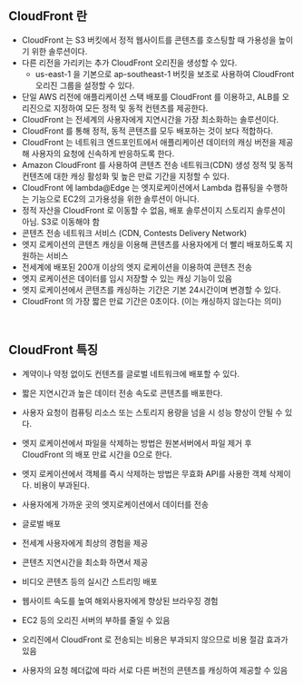 ## CloudFront 란

- CloudFront 는 S3 버킷에서 정적 웹사이트를 콘텐츠를 호스팅할 때 가용성을 높이기 위한 솔루션이다.
- 다른 리전을 가리키는 추가 CloudFront 오리진을 생성할 수 있다.
    - us-east-1 을 기본으로 ap-southeast-1 버킷을 보조로 사용하여 CloudFront 오리진 그룹을 설정할 수 있다.
- 단일 AWS 리전에 애플리케이션 스택 배포를 CloudFront 를 이용하고, ALB를 오리진으로 지정하여 모든 정적 및 동적 컨텐츠를 제공한다.
- CloudFront 는 전세계의 사용자에게 지연시간을 가장 최소화하는 솔루션이다.
- CloudFront 를 통해 정적, 동적 콘텐츠를 모두 배포하는 것이 보다 적합하다.
- CloudFront 는 네트워크 엔드포인트에서 애플리케이션 데이터의 캐싱 버전을 제공해 사용자의 요청에 신속하게 반응하도록 한다.
- Amazon CloudFront 를 사용하여 콘텐츠 전송 네트워크(CDN) 생성 정적 및 동적 컨텐츠에 대한 캐싱 활성화 및 높은 만료 기간을 지정할 수 있다.
- CloudFront 에 lambda@Edge 는 엣지로케이션에서 Lambda 컴퓨팅을 수행하는 기능으로 EC2의 고가용성을 위한 솔루션이 아니다.
- 정적 자산을 CloudFront 로 이동할 수 없음, 배포 솔루션이지 스토리지 솔루션이 아님. S3로 이동해야 함
- 콘텐츠 전송 네트워크 서비스 (CDN, Contests Delivery Network)
- 엣지 로케이션의 콘텐츠 캐싱을 이용해 콘텐츠를 사용자에게 더 빨리 배포하도록 지원하는 서비스
- 전세계에 배포된 200개 이상의 엣지 로케이션을 이용하여 콘텐츠 전송
- 엣지 로케이션은 데이터를 임시 저장할 수 있는 캐싱 기능이 있음
- 엣지 로케이션에서 콘텐츠를 캐싱하는 기간은 기본 24시간이며 변경할 수 있다.
- CloudFront 의 가장 짧은 만료 기간은 0초이다. (이는 캐싱하지 않는다는 의미)

<br />

## CloudFront 특징

- 계약이나 약정 없이도 컨텐츠를 글로벌 네트워크에 배포할 수 있다.
- 짧은 지연시간과 높은 데이터 전송 속도로 콘텐츠를 배포한다.
- 사용자 요청이 컴퓨팅 리소스  또는 스토리지 용량을 넘을 시 성능 향상이 안될 수 있다.
- 엣지 로케이션에서 파일을 삭제하는 방법은 원본서버에서 파일 제거 후 CloudFront 의 배포 만료 시간을 0으로 한다.
- 엣지 로케이션에서 객체를 즉시 삭제하는 방법은 무효화 API를 사용한 객체 삭제이다. 비용이 부과된다.

- 사용자에게 가까운 곳의 엣지로케이션에서 데이터를 전송
- 글로벌 배포
- 전세계 사용자에게 최상의 경험을 제공
- 콘텐츠 지연시간을 최소화 하면서 제공
- 비디오 콘텐츠 등의 실시간 스트리밍 배포
- 웹사이트 속도를 높여 해외사용자에게 향상된 브라우징 경험
- EC2 등의 오리진 서버의 부하를 줄일 수 있음
- 오리진에서 CloudFront 로 전송되는 비용은 부과되지 않으므로 비용 절감 효과가 있음
- 사용자의 요청 헤더값에 따라 서로 다른 버전의 콘텐츠를 캐싱하여 제공할 수 있음